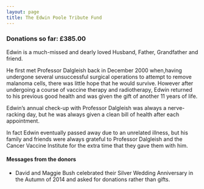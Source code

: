 ```yaml
---
layout: page
title: The Edwin Poole Tribute Fund
---
```



### Donations so far: &pound;385.00

Edwin is a much-missed and dearly loved Husband, Father, Grandfather and friend.

He first met Professor Dalgleish back in December 2000 when,having undergone several unsuccessful surgical operations to attempt to remove malanoma cells, there was little hope that he would survive. However after undergoing a course of vaccine therapy and radiotherapy, Edwin returned to his previous good health and was given the gift of another 11 years of life.

Edwin’s annual check-up with Professor Dalgleish was always a nerve-racking day, but he was always given a clean bill of health after each appointment.

In fact Edwin eventually passed away due to an unrelated illness, but his family and friends were always grateful to Professor Dalgleish and the Cancer Vaccine Institute for the extra time that they gave them with him.

#### Messages from the donors

* David and Maggie Bush celebrated their Silver Wedding Anniversary in the Autumn of 2014 and asked for donations rather than gifts.&nbsp;